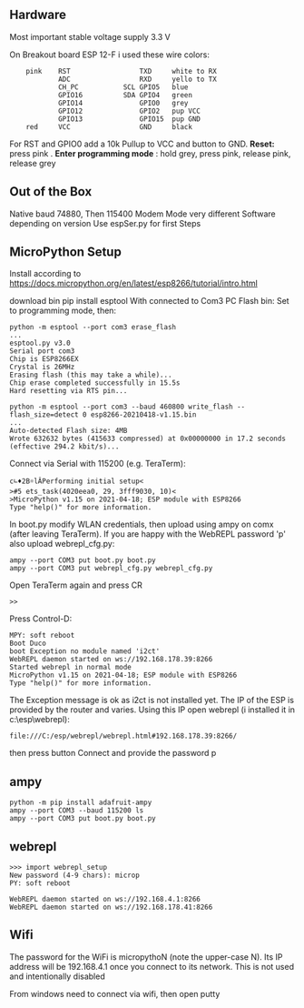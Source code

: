 ﻿## Hardware

Most important  stable voltage supply 3.3 V

On Breakout board  ESP 12-F i used these wire colors:

        pink    RST					TXD		white to RX
            	ADC					RXD		yello to TX
            	CH_PC			SCL	GPIO5 	blue
            	GPIO16			SDA	GPIO4	green 
            	GPIO14				GPIO0	grey
		        GPIO12				GPIO2	pup VCC
		    	GPIO13				GPIO15	pup GND
    	red     VCC			        GND		black


For RST and GPIO0 add a 10k Pullup to VCC and button to GND.
**Reset:**  press pink .
**Enter programming mode** : hold grey, press pink,  release pink,  release grey


## Out of the Box
Native baud 74880,  Then 115400
Modem Mode very different Software depending on version
Use espSer.py for first Steps


## MicroPython Setup

Install according to https://docs.micropython.org/en/latest/esp8266/tutorial/intro.html

download bin
pip install esptool
With   connected to Com3 PC Flash bin:
Set to programming mode, then:
        
    python -m esptool --port com3 erase_flash
    ...
    esptool.py v3.0
    Serial port com3
    Chip is ESP8266EX
    Crystal is 26MHz
    Erasing flash (this may take a while)...
    Chip erase completed successfully in 15.5s
    Hard resetting via RTS pin...

    python -m esptool --port com3 --baud 460800 write_flash --flash_size=detect 0 esp8266-20210418-v1.15.bin
    ...
    Auto-detected Flash size: 4MB
    Wrote 632632 bytes (415633 compressed) at 0x00000000 in 17.2 seconds (effective 294.2 kbit/s)...
      

Connect via Serial with 115200 (e.g. TeraTerm):

    c∟♦2B☼lÂPerforming initial setup<
    >#5 ets_task(4020eea0, 29, 3fff9030, 10)<
    >MicroPython v1.15 on 2021-04-18; ESP module with ESP8266
    Type "help()" for more information.

In boot.py modify WLAN credentials, then upload  using ampy on comx (after leaving TeraTerm). If you are happy with the WebREPL password 'p' also upload webrepl_cfg.py: 

    ampy --port COM3 put boot.py boot.py
    ampy --port COM3 put webrepl_cfg.py webrepl_cfg.py

Open TeraTerm again and press CR

    >>

Press Control-D:

    MPY: soft reboot
    Boot Duco
    boot Exception no module named 'i2ct'
    WebREPL daemon started on ws://192.168.178.39:8266
    Started webrepl in normal mode
    MicroPython v1.15 on 2021-04-18; ESP module with ESP8266
    Type "help()" for more information.

The Exception message is ok as i2ct is not installed yet. The IP of the ESP is provided by the router and varies.  Using this IP open webrepl (i installed it in c:\esp\webrepl):

    file:///C:/esp/webrepl/webrepl.html#192.168.178.39:8266/

then press button Connect and provide the password p

## ampy

    python -m pip install adafruit-ampy
    ampy --port COM3 --baud 115200 ls
    ampy --port COM3 put boot.py boot.py

 
## webrepl

    >>> import webrepl_setup
    New password (4-9 chars): microp
    PY: soft reboot

    WebREPL daemon started on ws://192.168.4.1:8266 
    WebREPL daemon started on ws://192.168.178.41:8266


## Wifi
The password for the WiFi is micropythoN (note the upper-case N). Its IP address will be 192.168.4.1 once you connect to its network.
 This is not used and intentionally disabled

 From windows need to connect via wifi, then open putty 









